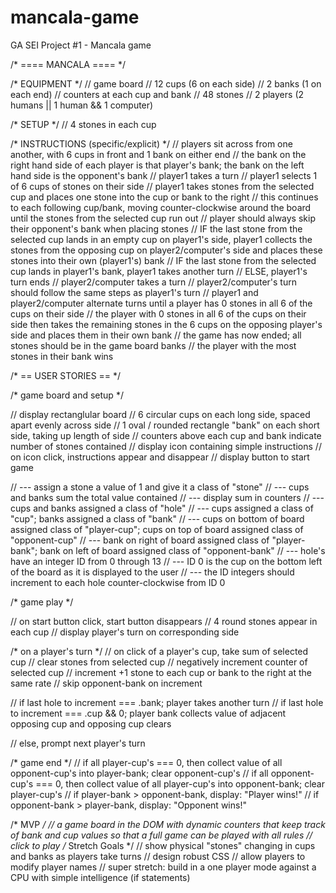 # mancala-game
GA SEI Project #1 - Mancala game

/* ==== MANCALA ==== */

/* EQUIPMENT */
// game board
	// 12 cups (6 on each side)
	// 2 banks (1 on each end)
	// counters at each cup and bank
// 48 stones
// 2 players (2 humans || 1 human && 1 computer)


/* SETUP */
// 4 stones in each cup


/* INSTRUCTIONS (specific/explicit) */
// players sit across from one another, with 6 cups in front and 1 bank on either end
// the bank on the right hand side of each player is that player's bank; the bank on the left hand side is the opponent's bank
// player1 takes a turn
	// player1 selects 1 of 6 cups of stones on their side
	// player1 takes stones from the selected cup and places one stone into the cup or bank to the right
	// this continues to each following cup/bank, moving counter-clockwise around the board until the stones from the selected cup run out
	// player should always skip their opponent's bank when placing stones
	// IF the last stone from the selected cup lands in an empty cup on player1's side, player1 collects the stones from the opposing cup on player2/computer's side and places these stones into their own (player1's) bank
	// IF the last stone from the selected cup lands in player1's bank, player1 takes another turn
	// ELSE, player1's turn ends
// player2/computer takes a turn
	// player2/computer's turn should follow the same steps as player1's turn
// player1 and player2/computer alternate turns until a player has 0 stones in all 6 of the cups on their side
// the player with 0 stones in all 6 of the cups on their side then takes the remaining stones in the 6 cups on the opposing player's side and places them in their own bank
// the game has now ended; all stones should be in the game board banks
// the player with the most stones in their bank wins


/* == USER STORIES == */

/* game board and setup */

// display rectanglular board
	// 6 circular cups on each long side, spaced apart evenly across side
	// 1 oval / rounded rectangle "bank" on each short side, taking up length of side
	// counters above each cup and bank indicate number of stones contained
// display icon containing simple instructions
	// on icon click, instructions appear and disappear
// display button to start game

// --- assign a stone a value of 1 and give it a class of "stone"
// --- cups and banks sum the total value contained
// --- display sum in counters
// --- cups and banks assigned a class of "hole"
// --- cups assigned a class of "cup"; banks assigned a class of "bank"
// --- cups on bottom of board assigned class of "player-cup"; cups on top of board assigned class of "opponent-cup"
// --- bank on right of board assigned class of "player-bank"; bank on left of board assigned class of "opponent-bank"
// --- hole's have an integer ID from 0 through 13
// --- ID 0 is the cup on the bottom left of the board as it is displayed to the user
// --- the ID integers should increment to each hole counter-clockwise from ID 0

/* game play */

// on start button click, start button disappears
// 4 round stones appear in each cup
// display player's turn on corresponding side

/* on a player's turn */
// on click of a player's cup, take sum of selected cup
// clear stones from selected cup
// negatively increment counter of selected cup
// increment +1 stone to each cup or bank to the right at the same rate
// skip opponent-bank on increment

// if last hole to increment === .bank; player takes another turn
// if last hole to increment === .cup && 0; player bank collects value of adjacent opposing cup and opposing cup clears

// else, prompt next player's turn

/* game end */
// if all player-cup's === 0, then collect value of all opponent-cup's into player-bank; clear opponent-cup's
// if all opponent-cup's === 0, then collect value of all player-cup's into opponent-bank; clear player-cup's
// if player-bank > opponent-bank, display: "Player wins!"
// if opponent-bank > player-bank, display: "Opponent wins!"

/* MVP */
// a game board in the DOM with dynamic counters that keep track of bank and cup values so that a full game can be played with all rules
// click to play
/* Stretch Goals */
// show physical "stones" changing in cups and banks as players take turns
// design robust CSS
// allow players to modify player names
// super stretch: build in a one player mode against a CPU with simple intelligence (if statements)